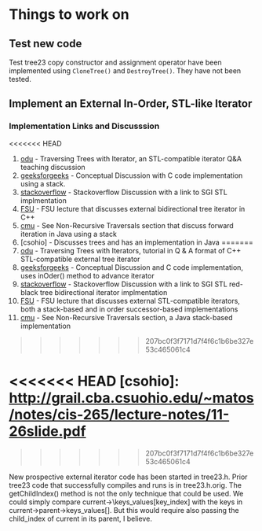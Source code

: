 # Things to work on

## Test new code

Test tree23 copy constructor and assignment operator have been implemented using `CloneTree()` and `DestroyTree()`. They have not been tested.

## Implement an External In-Order, STL-like Iterator

### Implementation Links and Discusssion

<<<<<<< HEAD
1. [odu] - Traversing Trees with Iterator, an STL-compatible iterator Q&A teaching discussion
2. [geeksforgeeks] - Conceptual Discussion with C code implementation using a stack.
3. [stackoverflow] - Stackoverflow Discussion with a link to SGI STL implmentation 
4. [FSU] - FSU lecture that discusses external bidirectional tree iterator in C++
5. [cmu] - See Non-Recursive Traversals section that discuss forward iteration in Java using a stack
6. [csohio] - Discusses trees and has an implementation in Java
=======
1. [odu] - Traversing Trees with Iterators, tutorial in Q & A format of C++ STL-compatible external tree iterator
2. [geeksforgeeks] - Conceptual Discussion and C code implementation, uses inOder() method to advance iterator
3. [stackoverflow] - Stackoverflow Discussion with a link to SGI STL red-black tree bidirectional iterator implmentation 
4. [FSU] - FSU lecture that discusses external STL-compatible iterators, both a stack-based and in order successor-based implementations
5. [cmu] - See Non-Recursive Traversals section, a Java stack-based implementation
>>>>>>> 207bc0f3f7171d7f4f6c1b6be327e53c465061c4


[odu]: <https://secweb.cs.odu.edu/~zeil/cs361/web/website/Lectures/treetraversal/page/treetraversal.html> 
[geeksforgeeks]: <http://www.geeksforgeeks.org/inorder-tree-traversal-without-recursion/>
[stackoverflow]: <http://stackoverflow.com/questions/12684191/implementing-an-iterator-over-binary-or-arbitrary-tree-using-c-11>
[FSU]: <http://www.cs.fsu.edu/~lacher/courses/COP4530/lectures/binary_search_trees3/index.html?$$$slide05i.html$$$>
[cmu]: <https://www.cs.cmu.edu/~adamchik/15-121/lectures/Trees/trees.html>
<<<<<<< HEAD
[csohio]: <http://grail.cba.csuohio.edu/~matos/notes/cis-265/lecture-notes/11-26slide.pdf>
=======
>>>>>>> 207bc0f3f7171d7f4f6c1b6be327e53c465061c4

New prospective external iterator code has been started in tree23.h. Prior tree23 code that successfully compiles and runs is in
tree23.h.orig. The getChildIndex() method is not the only technique that could be used. We could simply compare current->\keys\_values[key\_index] with the 
keys in current->parent->keys\_values[]. But this would require also passing the child_index of current in its parent, I believe.
